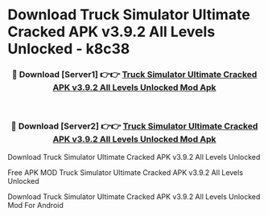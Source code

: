 # Download Truck Simulator Ultimate Cracked APK v3.9.2 All Levels Unlocked - k8c38



<div align="center">
<h3>🔴 Download [Server1] 👉👉 <a href="https://momento.my/?title=Truck_Simulator_Ultimate_Cracked_APK_v3.9.2_All_Levels_Unlocked">Truck Simulator Ultimate Cracked APK v3.9.2 All Levels Unlocked Mod Apk</a></h3><br>

<h3>🔴 Download [Server2] 👉👉 <a href="https://momento.my/?title=Truck_Simulator_Ultimate_Cracked_APK_v3.9.2_All_Levels_Unlocked">Truck Simulator Ultimate Cracked APK v3.9.2 All Levels Unlocked Mod Apk</a></h3>
</div>



Download Truck Simulator Ultimate Cracked APK v3.9.2 All Levels Unlocked 

Free APK MOD Truck Simulator Ultimate Cracked APK v3.9.2 All Levels Unlocked 

Download Truck Simulator Ultimate Cracked APK v3.9.2 All Levels Unlocked Mod For Android
